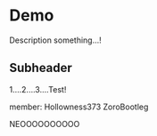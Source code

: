 # Demo

Description something...!


## Subheader

1....2....3....Test!

member:
  Hollowness373
  ZoroBootleg

  NEOOOOOOOOOO